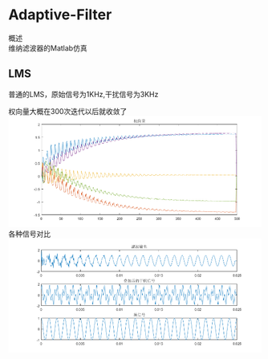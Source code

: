 # Adaptive-Filter
概述  
维纳滤波器的Matlab仿真
## LMS
普通的LMS，原始信号为1KHz,干扰信号为3KHz  

权向量大概在300次迭代以后就收敛了  
![image](image/weight.png)  
各种信号对比
![image](image/signal.png)  